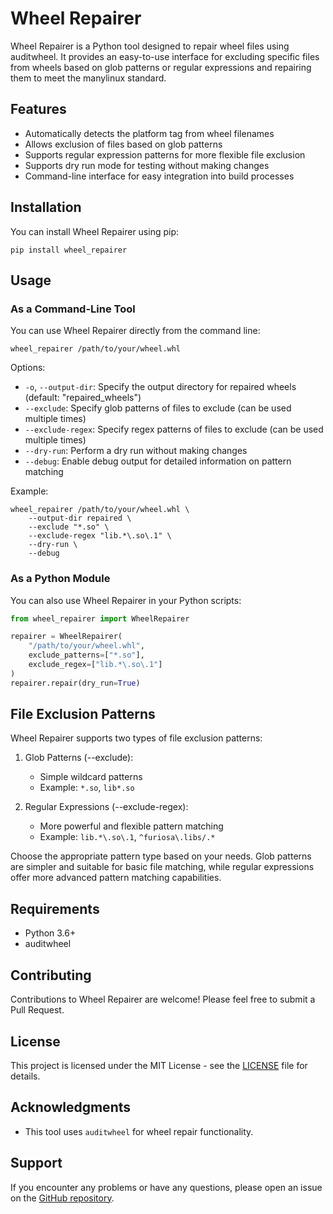 # Wheel Repairer

Wheel Repairer is a Python tool designed to repair wheel files using auditwheel. It provides an easy-to-use interface for excluding specific files from wheels based on glob patterns or regular expressions and repairing them to meet the manylinux standard.

## Features

- Automatically detects the platform tag from wheel filenames
- Allows exclusion of files based on glob patterns
- Supports regular expression patterns for more flexible file exclusion
- Supports dry run mode for testing without making changes
- Command-line interface for easy integration into build processes

## Installation

You can install Wheel Repairer using pip:

```
pip install wheel_repairer
```

## Usage

### As a Command-Line Tool

You can use Wheel Repairer directly from the command line:

```
wheel_repairer /path/to/your/wheel.whl
```

Options:
- `-o`, `--output-dir`: Specify the output directory for repaired wheels (default: "repaired_wheels")
- `--exclude`: Specify glob patterns of files to exclude (can be used multiple times)
- `--exclude-regex`: Specify regex patterns of files to exclude (can be used multiple times)
- `--dry-run`: Perform a dry run without making changes
- `--debug`: Enable debug output for detailed information on pattern matching

Example:
```
wheel_repairer /path/to/your/wheel.whl \
    --output-dir repaired \
    --exclude "*.so" \
    --exclude-regex "lib.*\.so\.1" \
    --dry-run \
    --debug
```

### As a Python Module

You can also use Wheel Repairer in your Python scripts:

```python
from wheel_repairer import WheelRepairer

repairer = WheelRepairer(
    "/path/to/your/wheel.whl",
    exclude_patterns=["*.so"],
    exclude_regex=["lib.*\.so\.1"]
)
repairer.repair(dry_run=True)
```

## File Exclusion Patterns

Wheel Repairer supports two types of file exclusion patterns:

1. Glob Patterns (--exclude):
   - Simple wildcard patterns
   - Example: `*.so`, `lib*.so`

2. Regular Expressions (--exclude-regex):
   - More powerful and flexible pattern matching
   - Example: `lib.*\.so\.1`, `^furiosa\.libs/.*`

Choose the appropriate pattern type based on your needs. Glob patterns are simpler and suitable for basic file matching, while regular expressions offer more advanced pattern matching capabilities.

## Requirements

- Python 3.6+
- auditwheel

## Contributing

Contributions to Wheel Repairer are welcome! Please feel free to submit a Pull Request.

## License

This project is licensed under the MIT License - see the [LICENSE](LICENSE) file for details.

## Acknowledgments

- This tool uses `auditwheel` for wheel repair functionality.

## Support

If you encounter any problems or have any questions, please open an issue on the [GitHub repository](https://github.com/yourusername/wheel_repairer).